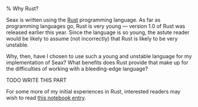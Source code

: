 % Why Rust?

Seax is written using the [Rust](http://www.rust-lang.org) programming language. As far as programming languages go, Rust is very young &mdash; version 1.0 of Rust was released earlier this year. Since the language is so young, the astute reader would be likely to assume (not incorrectly) that Rust is likely to be very unstable.

Why, then, have I chosen to use such a young and unstable language for my implementation of Seax? What benefits does Rust provide that make up for the difficulties of working with a bleeding-edge language?


TODO WRITE THIS PART


For some more of my initial experiences in Rust, interested readers may wish to read [this notebook entry](http://hawkweisman.me/notebook/rust,programming/2015/01/20/first-steps-in-rust/).